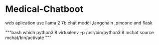 # Medical-Chatboot
web aplication use llama 2 7b chat model ,langchain ,pincone and flask 

"""bash
which python3.8
virtualenv -p /usr/bin/python3.8 mchat
source mchat/bin/activate
"""
